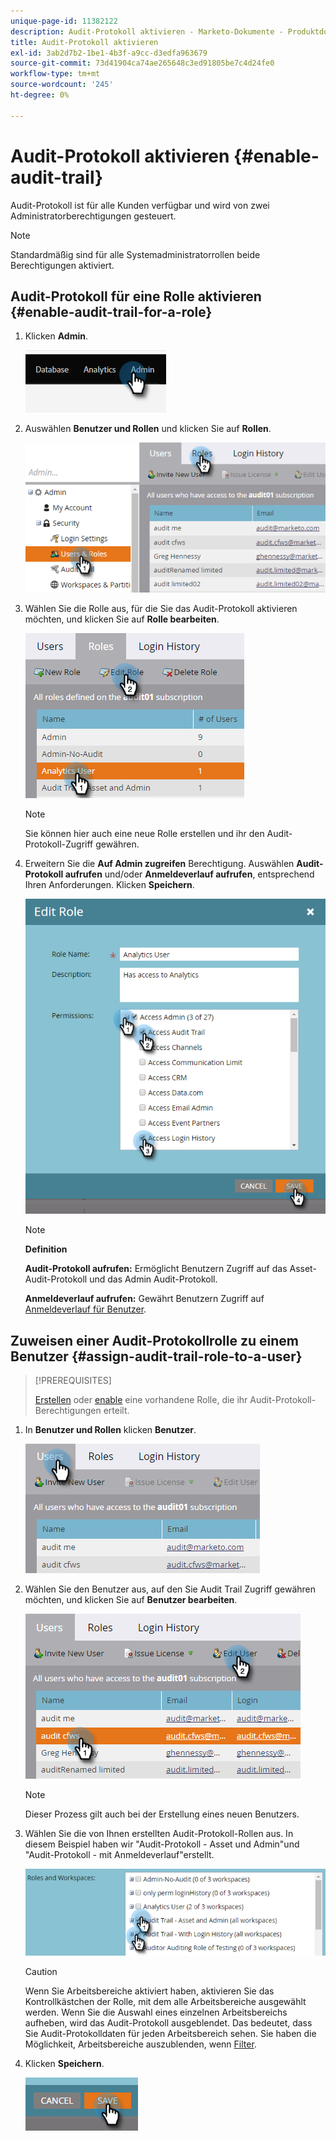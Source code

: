 ```yaml
---
unique-page-id: 11382122
description: Audit-Protokoll aktivieren - Marketo-Dokumente - Produktdokumentation
title: Audit-Protokoll aktivieren
exl-id: 3ab2d7b2-1be1-4b3f-a9cc-d3edfa963679
source-git-commit: 73d41904ca74ae265648c3ed91805be7c4d24fe0
workflow-type: tm+mt
source-wordcount: '245'
ht-degree: 0%

---
```


# Audit-Protokoll aktivieren {#enable-audit-trail}

Audit-Protokoll ist für alle Kunden verfügbar und wird von zwei Administratorberechtigungen gesteuert.

>[!NOTE]
>
>Standardmäßig sind für alle Systemadministratorrollen beide Berechtigungen aktiviert.

## Audit-Protokoll für eine Rolle aktivieren {#enable-audit-trail-for-a-role}

1. Klicken **Admin**.

   ![](assets/enable-audit-trail-1.png)

1. Auswählen **Benutzer und Rollen** und klicken Sie auf **Rollen**.

   ![](assets/enable-audit-trail-2.png)

1. Wählen Sie die Rolle aus, für die Sie das Audit-Protokoll aktivieren möchten, und klicken Sie auf **Rolle bearbeiten**.

   ![](assets/enable-audit-trail-3.png)

   >[!NOTE]
   >
   >Sie können hier auch eine neue Rolle erstellen und ihr den Audit-Protokoll-Zugriff gewähren.

1. Erweitern Sie die **Auf Admin zugreifen** Berechtigung. Auswählen **Audit-Protokoll aufrufen** und/oder **Anmeldeverlauf aufrufen**, entsprechend Ihren Anforderungen. Klicken **Speichern**.

   ![](assets/enable-audit-trail-4.png)

   >[!NOTE]
   >
   >**Definition**
   >
   >**Audit-Protokoll aufrufen:** Ermöglicht Benutzern Zugriff auf das Asset-Audit-Protokoll und das Admin Audit-Protokoll.
   >
   >**Anmeldeverlauf aufrufen:** Gewährt Benutzern Zugriff auf [Anmeldeverlauf für Benutzer](/help/marketo/product-docs/administration/audit-trail/user-login-history.md).

## Zuweisen einer Audit-Protokollrolle zu einem Benutzer {#assign-audit-trail-role-to-a-user}

>[!PREREQUISITES]
>
>[Erstellen](/help/marketo/product-docs/administration/users-and-roles/create-delete-edit-and-change-a-user-role.md#create-a-role) oder [enable](#enable-audit-trail) eine vorhandene Rolle, die ihr Audit-Protokoll-Berechtigungen erteilt.

1. In **Benutzer und Rollen** klicken **Benutzer**.

   ![](assets/enable-audit-trail-5.png)

1. Wählen Sie den Benutzer aus, auf den Sie Audit Trail Zugriff gewähren möchten, und klicken Sie auf **Benutzer bearbeiten**.

   ![](assets/enable-audit-trail-6.png)

   >[!NOTE]
   >
   >Dieser Prozess gilt auch bei der Erstellung eines neuen Benutzers.

1. Wählen Sie die von Ihnen erstellten Audit-Protokoll-Rollen aus. In diesem Beispiel haben wir &quot;Audit-Protokoll - Asset und Admin&quot;und &quot;Audit-Protokoll - mit Anmeldeverlauf&quot;erstellt.

   ![](assets/enable-audit-trail-7.png)

   >[!CAUTION]
   >
   >Wenn Sie Arbeitsbereiche aktiviert haben, aktivieren Sie das Kontrollkästchen der Rolle, mit dem alle Arbeitsbereiche ausgewählt werden. Wenn Sie die Auswahl eines einzelnen Arbeitsbereichs aufheben, wird das Audit-Protokoll ausgeblendet. Das bedeutet, dass Sie Audit-Protokolldaten für jeden Arbeitsbereich sehen. Sie haben die Möglichkeit, Arbeitsbereiche auszublenden, wenn [Filter](/help/marketo/product-docs/administration/audit-trail/filtering-in-audit-trail.md).

1. Klicken **Speichern**.

   ![](assets/enable-audit-trail-8.png)
